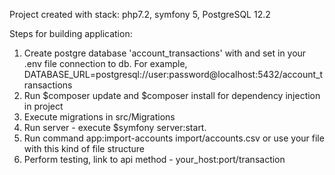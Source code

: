 Project created with stack: php7.2, symfony 5, PostgreSQL 12.2

Steps for building application:
1. Create postgre database 'account_transactions' with  and set in your .env file 
connection to db. For example, DATABASE_URL=postgresql://user:password@localhost:5432/account_transactions
2. Run $composer update and $composer install for dependency injection in project
3. Execute migrations in src/Migrations
4. Run server - execute $symfony server:start.
5. Run command app:import-accounts import/accounts.csv or use your file with this kind
   of file structure
6. Perform testing, link to api method - your_host:port/transaction   

